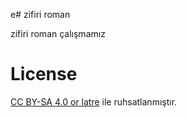 e# zifiri roman

zifiri roman çalışmamız

# License

[CC BY-SA 4.0 or latre](by-sa.markdown) ile ruhsatlanmıştır.
